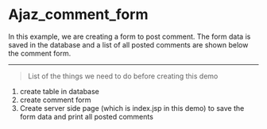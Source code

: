 # Ajaz_comment_form
In this example, we are creating a form to post comment. The form data is saved in the database and a list of all posted comments are shown below the comment form.

<hr>

>List of the things we need to do before creating this demo
1. create table in database<br>
2. create comment form<br>
3. Create server side page (which is index.jsp in this demo) to save the form data and print all posted comments

